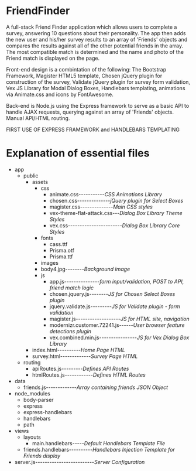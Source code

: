 # FriendFinder

A full-stack Friend Finder application which allows users to complete a survey, answering 10 questions about their personality.  The app then adds the new user and his/her survey results to an array of 'Friends' objects and compares the results against all of the other potential friends in the array.  The most compatible match is determined and the name and photo of the Friend match is displayed on the page.

Front-end design is a combintation of the following:  The Bootstrap Framework, Magister HTML5 template, Chosen jQuery plugin for construction of the survey, Validate jQuery plugin for survey form validation, Vex JS Library for Modal Dialog Boxes, Handlebars templating, animations via Animate.css and icons by FontAwesome.

Back-end is Node.js using the Express framework to serve as a basic API to handle AJAX requests, querying against an array of 'Friends' objects. Manual API/HTML routing.

FIRST USE OF EXPRESS FRAMEWORK and HANDLEBARS TEMPLATING



# Explanation of essential files

* app
  * public
    * assets
      * css 
        * animate.css-----------*CSS Animations Library*
        * chosen.css--------------*jQuery plugin for Select Boxes*
        * magister.css--------------*Main CSS styles*
        * vex-theme-flat-attack.css---*Dialog Box Library Theme Styles*
        * vex.css-----------------------*Dialog Box Library Core Styles*
      * fonts
        * cass.ttf
        * Prisma.otf
        * Prisma.ttf
      * images
      * body4.jpg--------*Background image*
      * js
        * app.js---------------*form input/validation, POST to API, friend match logic*
        * chosen.jquery.js--------*JS for Chosen Select Boxes plugin*
        * jquery.validate.js---------*JS for Validate plugin - form validation*
        * magister.js-------------------*JS for HTML site, navigation*
        * modernizr.customer.72241.js------*User browser feature detections plugin*
        * vex.combined.min.js----------------*JS for Vex Dialog Box Library*
    * index.html----------*Home Page HTML*
    * survey.html-------------*Survey Page HTML*
  * routing
    * apiRoutes.js---------*Defines API Routes*
    * htmlRoutes.js------------*Defines HTML Routes*
* data
  * friends.js-------------*Array containing friends JSON Object*
* node_modules
  * body-parser
  * express
  * express-handlebars
  * handlebars
  * path
* views
  * layouts
      * main.handlebars-----*Default Handlebars Template File*
  * friends.handlebars----------*Handlebars Injection Template for Friends display*
* server.js-------------------------*Server Configuration*
